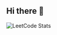 ## Hi there 👋


![LeetCode Stats](https://leetcard.jacoblin.cool/jansonboss?theme=light&font=PT%20Serif%20Caption&ext=heatmap)
<!--
**JansonYeTao/JansonYeTao** is a ✨ _special_ ✨ repository because its `README.md` (this file) appears on your GitHub profile.

Here are some ideas to get you started:

- 🔭 I’m currently working on ...
- 🌱 I’m currently learning ...
- 👯 I’m looking to collaborate on ...
- 🤔 I’m looking for help with ...
- 💬 Ask me about ...
- 📫 How to reach me: ...
- 😄 Pronouns: ...
- ⚡ Fun fact: ...
-->
